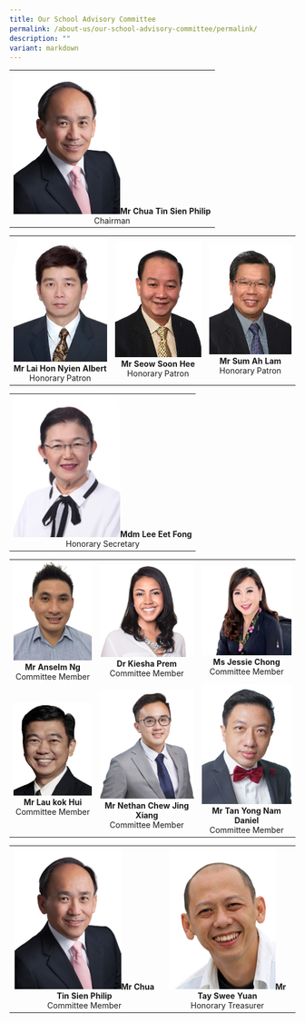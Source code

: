 ```yaml
---
title: Our School Advisory Committee
permalink: /about-us/our-school-advisory-committee/permalink/
description: ""
variant: markdown
---
```

|  |
| :---: |
| <img src="/images/School%20Advisory%20Committee/mr_philip_chua.png" style="width:188px">**Mr Chua Tin Sien Philip**<br>Chairman |

|  |  | |
| :---: | :---: | :---: |
| <img src="/images/School%20Advisory%20Committee/mr_albert_lai-225x300.jpg" style="width:188px">****Mr Lai Hon Nyien Albert****<br>Honorary Patron | <img src="/images/School%20Advisory%20Committee/mr_seow_soon_hee-225x300.jpg" style="width:188px">**Mr Seow Soon Hee**<br>Honorary Patron | <img src="/images/School%20Advisory%20Committee/mr_sum_ah_lam-225x300.jpg" style="width:188px">**Mr Sum Ah Lam**<br>Honorary Patron |

|  |
| :---: |
| <img src="/images/School%20Advisory%20Committee/mdm_lee_eet_fong-225x300.jpg" style="width:188px">**Mdm Lee Eet Fong**<br>Honorary Secretary |

|  |  |  |
| :---: | :---: | :---: |
| <img src="/images/School%20Advisory%20Committee/mr_anselm_ng.jpg" style="width:188px">**Mr Anselm Ng**<br>Committee Member | <img src="/images/School%20Advisory%20Committee/Kiesha_Prem.png" style="width:230px">**Dr Kiesha Prem**<br>Committee Member  |<img src="/images/School%20Advisory%20Committee/7__Jessie_Chong.jpg" style="width:230px">**Ms Jessie Chong**<br>Committee Member |
| <img src="/images/School%20Advisory%20Committee/6__Lau_kok_Hui.jpg" style="width:188px">**Mr Lau kok Hui**<br>Committee Member | <img src="/images/School%20Advisory%20Committee/5__Nethan_Chew_Jing_Xiang.png" style="width:188px">**Mr Nethan Chew Jing Xiang**<br>Committee Member | <img src="/images/School%20Advisory%20Committee/mr_daniel_tan-225x300.jpg" style="width:188px;">**Mr Tan Yong Nam Daniel**<br>Committee Member |

|  |  |
| :---: | :---: |
| <img src="/images/School%20Advisory%20Committee/mr_philip_chua.png" style="width:188px">**Mr Chua Tin Sien Philip**<br>Committee Member | <img src="/images/School%20Advisory%20Committee/mr_tay_swee_yuan.png" style="width:188px">**Mr Tay Swee Yuan**<br>Honorary Treasurer |